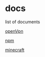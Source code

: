 # docs

list of documents


[openVpn](https://torguard.net/knowledgebase.php?action=displayarticle&id=53)

[npm](https://phoenixnap.com/kb/update-node-js-version)

[minecraft](https://www.vultr.com/docs/install-a-minecraft-server-on-debian-10)

